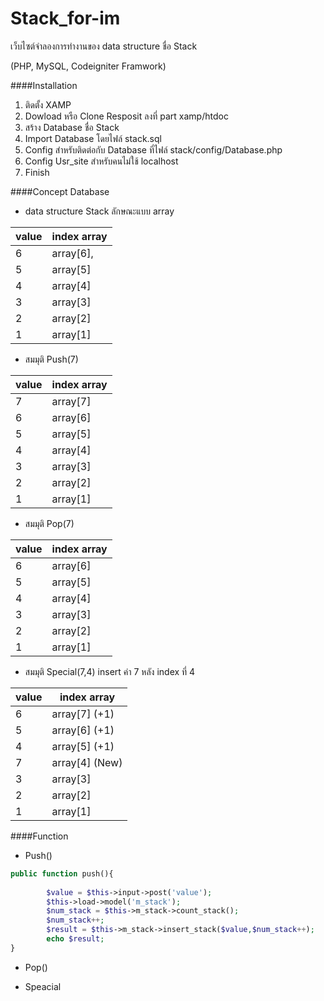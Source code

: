 # Stack_for-im
เว็บไซต์จำลองการทำงานของ data structure ชื่อ Stack

(PHP, MySQL, Codeigniter Framwork)

####Installation

1. ติดตั้ง XAMP 
2. Dowload หรือ Clone Resposit ลงที่ part  xamp/htdoc 
3. สร้าง Database ชื่อ Stack 
4. Import Database โดยไฟล์ stack.sql 
5. Config สำหรับติดต่อกับ Database ที่ไฟล์ stack/config/Database.php
6. Config Usr_site สำหรับคนไม่ใช้ localhost
7. Finish

####Concept Database

- data structure Stack ลักษณะแบบ array

value  | index array
------------- | -------------
6  | array[6],|<---- top
5  | array[5] 
4  | array[4] 
3  | array[3] 
2  | array[2] 
1  | array[1] 

- สมมุติ Push(7)

value  | index array
------------- | -------------
7 | array[7]|<---- top
6  | array[6]
5  | array[5] 
4  | array[4] 
3  | array[3] 
2  | array[2] 
1  | array[1] 

- สมมุติ Pop(7)

value  | index array
------------- | -------------
6  | array[6]
5  | array[5] 
4  | array[4] 
3  | array[3] 
2  | array[2] 
1  | array[1] 

- สมมุติ Special(7,4) insert ค่า 7 หลัง index ที่ 4 


value  | index array  | 
------------- | -------------
6  | array[7] (+1)
5  | array[6] (+1)
4  | array[5] (+1) 
7  | array[4] (New)
3  | array[3] 
2  | array[2] 
1  | array[1]


####Function
- Push()
```php
public function push(){
       
        $value = $this->input->post('value');       
        $this->load->model('m_stack');
        $num_stack = $this->m_stack->count_stack();
        $num_stack++;
        $result = $this->m_stack->insert_stack($value,$num_stack++);
        echo $result;
}        
```
    

- Pop()

- Speacial

